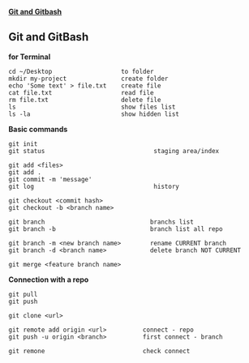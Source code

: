 **[Git and Gitbash](https://github.com/ZjeniiaSt/kottans-frontend/blob/main/README.md#git-and-gitbash)**

## Git and GitBash

**for Terminal**
```
cd ~/Desktop                   to folder
mkdir my-project               create folder
echo 'Some text' > file.txt    create file
cat file.txt                   read file
rm file.txt                    delete file
ls                             show files list
ls -la                         show hidden list

```

**Basic commands**
```
git init
git status                              staging area/index

git add <files>
git add .
git commit -m 'message'
git log                                 history

git checkout <commit hash>
git checkout -b <branch name>

git branch                             branchs list
git branch -b                          branch list all repo

git branch -m <new branch name>        rename CURRENT branch
git branch -d <branch name>            delete branch NOT CURRENT

git merge <feature branch name>
```

**Connection with a repo**
```
git pull
git push

git clone <url>

git remote add origin <url>          connect - repo
git push -u origin <branch>          first connect - branch

git remone                           check connect
```
